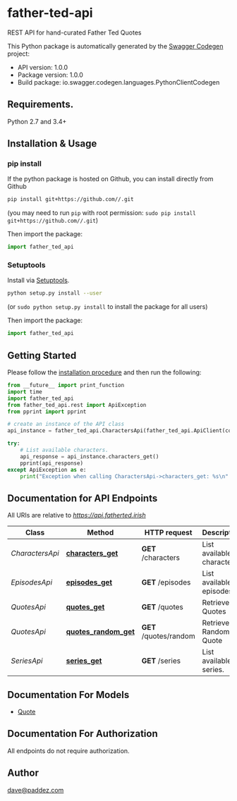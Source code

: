 # father-ted-api
REST API for hand-curated Father Ted Quotes

This Python package is automatically generated by the [Swagger Codegen](https://github.com/swagger-api/swagger-codegen) project:

- API version: 1.0.0
- Package version: 1.0.0
- Build package: io.swagger.codegen.languages.PythonClientCodegen

## Requirements.

Python 2.7 and 3.4+

## Installation & Usage
### pip install

If the python package is hosted on Github, you can install directly from Github

```sh
pip install git+https://github.com//.git
```
(you may need to run `pip` with root permission: `sudo pip install git+https://github.com//.git`)

Then import the package:
```python
import father_ted_api 
```

### Setuptools

Install via [Setuptools](http://pypi.python.org/pypi/setuptools).

```sh
python setup.py install --user
```
(or `sudo python setup.py install` to install the package for all users)

Then import the package:
```python
import father_ted_api
```

## Getting Started

Please follow the [installation procedure](#installation--usage) and then run the following:

```python
from __future__ import print_function
import time
import father_ted_api
from father_ted_api.rest import ApiException
from pprint import pprint

# create an instance of the API class
api_instance = father_ted_api.CharactersApi(father_ted_api.ApiClient(configuration))

try:
    # List available characters.
    api_response = api_instance.characters_get()
    pprint(api_response)
except ApiException as e:
    print("Exception when calling CharactersApi->characters_get: %s\n" % e)

```

## Documentation for API Endpoints

All URIs are relative to *https://api.fatherted.irish*

Class | Method | HTTP request | Description
------------ | ------------- | ------------- | -------------
*CharactersApi* | [**characters_get**](docs/CharactersApi.md#characters_get) | **GET** /characters | List available characters.
*EpisodesApi* | [**episodes_get**](docs/EpisodesApi.md#episodes_get) | **GET** /episodes | List available episodes.
*QuotesApi* | [**quotes_get**](docs/QuotesApi.md#quotes_get) | **GET** /quotes | Retrieve Quotes
*QuotesApi* | [**quotes_random_get**](docs/QuotesApi.md#quotes_random_get) | **GET** /quotes/random | Retrieve a Random Quote
*SeriesApi* | [**series_get**](docs/SeriesApi.md#series_get) | **GET** /series | List available series.


## Documentation For Models

 - [Quote](docs/Quote.md)


## Documentation For Authorization

 All endpoints do not require authorization.


## Author

dave@paddez.com

